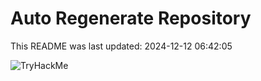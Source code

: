 # Auto Regenerate Repository

This README was last updated: 2024-12-12 06:42:05

 ![TryHackMe](https://tryhackme.com/badge/533634)
